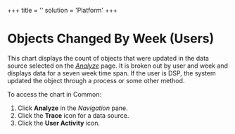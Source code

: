 +++
title = ''
solution = 'Platform'
+++

# Objects Changed By Week (Users)

This chart displays the count of objects that were updated in the data
source selected on the *[Analyze](Analyze.htm)* page. It is broken out
by user and week and displays data for a seven week time span. If the
user is DSP, the system updated the object through a process or some
other method.

To access the chart in Common:

1.  Click **Analyze** in the *Navigation* pane.
2.  Click the **Trace** icon for a data source.
3.  Click the **User Activity** icon.

